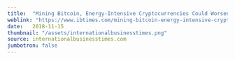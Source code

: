 ```yaml
---
title:  "Mining Bitcoin, Energy-Intensive Cryptocurrencies Could Worsen Climate Change, Report Says"
weblink: "https://www.ibtimes.com/mining-bitcoin-energy-intensive-cryptocurrencies-could-worsen-climate-change-report-2732806"
date:   2018-11-15
thumbnail: "/assets/internationalbusinesstimes.png"
source: internationalbusinesstimes.com
jumbotron: false
---
```


